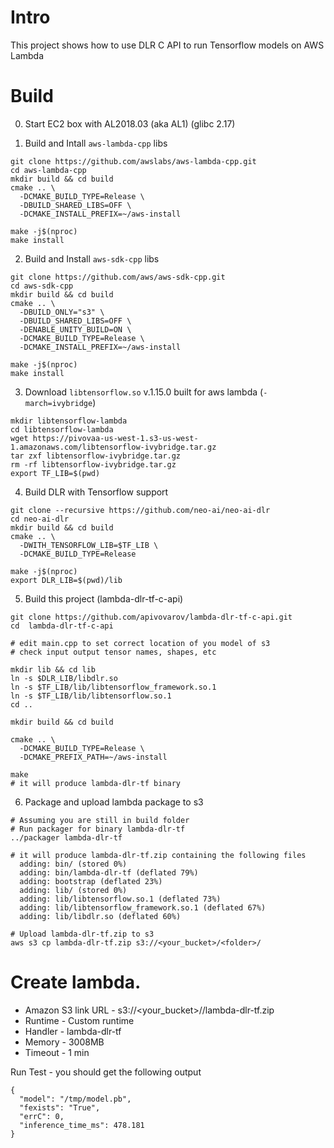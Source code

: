 # Intro
This project shows how to use DLR C API to run Tensorflow models on AWS Lambda

# Build

0. Start EC2 box with AL2018.03 (aka AL1) (glibc 2.17)

1. Build and Intall `aws-lambda-cpp` libs

```
git clone https://github.com/awslabs/aws-lambda-cpp.git
cd aws-lambda-cpp
mkdir build && cd build
cmake .. \
  -DCMAKE_BUILD_TYPE=Release \
  -DBUILD_SHARED_LIBS=OFF \
  -DCMAKE_INSTALL_PREFIX=~/aws-install

make -j$(nproc)
make install
```

2. Build and Install `aws-sdk-cpp` libs

```
git clone https://github.com/aws/aws-sdk-cpp.git
cd aws-sdk-cpp
mkdir build && cd build
cmake .. \
  -DBUILD_ONLY="s3" \
  -DBUILD_SHARED_LIBS=OFF \
  -DENABLE_UNITY_BUILD=ON \
  -DCMAKE_BUILD_TYPE=Release \
  -DCMAKE_INSTALL_PREFIX=~/aws-install

make -j$(nproc)
make install
```

3. Download `libtensorflow.so` v.1.15.0 built for aws lambda (`-march=ivybridge`)

```
mkdir libtensorflow-lambda
cd libtensorflow-lambda
wget https://pivovaa-us-west-1.s3-us-west-1.amazonaws.com/libtensorflow-ivybridge.tar.gz
tar zxf libtensorflow-ivybridge.tar.gz
rm -rf libtensorflow-ivybridge.tar.gz
export TF_LIB=$(pwd)
```

4. Build DLR with Tensorflow support

```
git clone --recursive https://github.com/neo-ai/neo-ai-dlr
cd neo-ai-dlr
mkdir build && cd build
cmake .. \
  -DWITH_TENSORFLOW_LIB=$TF_LIB \
  -DCMAKE_BUILD_TYPE=Release

make -j$(nproc)
export DLR_LIB=$(pwd)/lib
```

5. Build this project (lambda-dlr-tf-c-api)

```
git clone https://github.com/apivovarov/lambda-dlr-tf-c-api.git
cd  lambda-dlr-tf-c-api

# edit main.cpp to set correct location of you model of s3
# check input output tensor names, shapes, etc

mkdir lib && cd lib
ln -s $DLR_LIB/libdlr.so
ln -s $TF_LIB/lib/libtensorflow_framework.so.1
ln -s $TF_LIB/lib/libtensorflow.so.1
cd ..

mkdir build && cd build

cmake .. \
  -DCMAKE_BUILD_TYPE=Release \
  -DCMAKE_PREFIX_PATH=~/aws-install

make
# it will produce lambda-dlr-tf binary
```

6. Package and upload lambda package to s3

```
# Assuming you are still in build folder
# Run packager for binary lambda-dlr-tf
../packager lambda-dlr-tf

# it will produce lambda-dlr-tf.zip containing the following files
  adding: bin/ (stored 0%)
  adding: bin/lambda-dlr-tf (deflated 79%)
  adding: bootstrap (deflated 23%)
  adding: lib/ (stored 0%)
  adding: lib/libtensorflow.so.1 (deflated 73%)
  adding: lib/libtensorflow_framework.so.1 (deflated 67%)
  adding: lib/libdlr.so (deflated 60%)

# Upload lambda-dlr-tf.zip to s3
aws s3 cp lambda-dlr-tf.zip s3://<your_bucket>/<folder>/
```

# Create lambda.

* Amazon S3 link URL - s3://<your_bucket>/<folder>/lambda-dlr-tf.zip
* Runtime - Custom runtime
* Handler - lambda-dlr-tf
* Memory - 3008MB
* Timeout - 1 min

Run Test - you should get the following output

```
{
  "model": "/tmp/model.pb",
  "fexists": "True",
  "errC": 0,
  "inference_time_ms": 478.181
}
```
